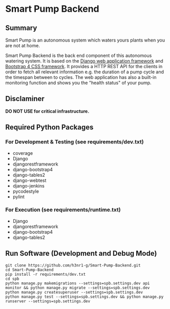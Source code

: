 # Smart Pump Backend

## Summary  
Smart Pump is an autonomous system which waters yours plants when you are not at home.

Smart Pump Backend is the back end component of this autonomous watering system. It is based on the [Django web application framework](https://www.djangoproject.com/) and [Bootstrap 4 CSS framework](https://getbootstrap.com/). It provides a HTTP REST API
for the clients in order to fetch all relevant information e.g. the duration of a pump cycle and the timespan between to cycles. The web application has also a built-in monitoring function and shows you the "health status" of your pump.   

## Disclaminer
**DO NOT USE for critical infrastructure.**

## Required Python Packages
### For Development & Testing (see requirements/dev.txt)
* coverage
* Django
* djangorestframework
* django-bootstrap4
* django-tables2
* django-webtest
* django-jenkins
* pycodestyle
* pylint

### For Execution (see requirements/runtime.txt)
* Django
* djangorestframework
* django-bootstrap4
* django-tables2


## Run Software (Development and Debug Mode)
```
git clone https://github.com/h3nr1-g/Smart-Pump-Backend.git
cd Smart-Pump-Backend
pip install -r requirements/dev.txt
cd spb
python manage.py makemigrations --settings=spb.settings.dev api monitor && python manage.py migrate --settings=spb.settings.dev 
python manage.py createsuperuser --settings=spb.settings.dev 
python manage.py test --settings=spb.settings.dev && python manage.py runserver --settings=spb.settings.dev
```
